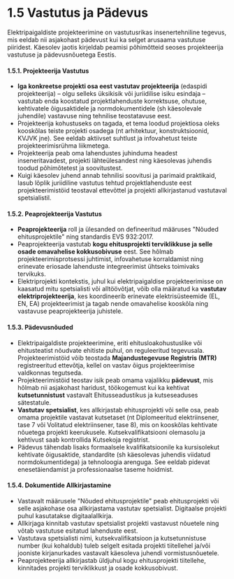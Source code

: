 # 1.5 Vastutus ja Pädevus

Elektripaigaldiste projekteerimine on vastutusrikas insenertehniline tegevus, mis eeldab nii asjakohast pädevust kui ka selget arusaama vastutuse piiridest. Käesolev jaotis kirjeldab peamisi põhimõtteid seoses projekteerija vastutuse ja pädevusnõuetega Eestis.

#### 1.5.1. Projekteerija Vastutus

* **Iga konkreetse projekti osa eest vastutav projekteerija** (edaspidi projekteerija) – olgu selleks üksikisik või juriidilise isiku esindaja – vastutab enda koostatud projektlahenduste korrektsuse, ohutuse, kehtivatele õigusaktidele ja normdokumentidele (sh käesolevale juhendile) vastavuse ning tehnilise teostatavuse eest.
* Projekteerija kohustuseks on tagada, et tema loodud projektiosa oleks kooskõlas teiste projekti osadega (nt arhitektuur, konstruktsioonid, KVJVK jne). See eeldab aktiivset suhtlust ja infovahetust teiste projekteerimisrühma liikmetega.
* Projekteerija peab oma lahendustes juhinduma headest inseneritavadest, projekti lähteülesandest ning käesolevas juhendis toodud põhimõtetest ja soovitustest.
* Kuigi käesolev juhend annab tehnilisi soovitusi ja parimaid praktikaid, lasub lõplik juriidiline vastutus tehtud projektlahenduste eest projekteerimistöid teostaval ettevõttel ja projekti allkirjastanud vastutaval spetsialistil.

#### 1.5.2. Peaprojekteerija Vastutus

* **Peaprojekteerija** roll ja ülesanded on defineeritud määruses "Nõuded ehitusprojektile" ning standardis EVS 932:2017.
* Peaprojekteerija vastutab **kogu ehitusprojekti terviklikkuse ja selle osade omavahelise kokkusobivuse** eest. See hõlmab projekteerimisprotsessi juhtimist, infovahetuse korraldamist ning erinevate eriosade lahenduste integreerimist ühtseks toimivaks tervikuks.
* Elektriprojekti kontekstis, juhul kui elektripaigaldise projekteerimisse on kaasatud mitu spetsialisti või alltöövõtjat, võib olla määratud ka **vastutav elektriprojekteerija**, kes koordineerib erinevate elektrisüsteemide (EL, EN, EA) projekteerimist ja tagab nende omavahelise kooskõla ning vastavuse peaprojekteerija juhistele.

#### 1.5.3. Pädevusnõuded

* Elektripaigaldiste projekteerimine, eriti ehitusloakohustuslike või ehitusteatist nõudvate ehitiste puhul, on reguleeritud tegevusala. Projekteerimistöid võib teostada **Majandustegevuse Registris (MTR)** registreeritud ettevõtja, kellel on vastav õigus projekteerimise valdkonnas tegutseda.
* Projekteerimistöid teostav isik peab omama vajalikku **pädevust**, mis hõlmab nii asjakohast haridust, töökogemust kui ka kehtivat **kutsetunnistust** vastavalt Ehitusseadustikus ja kutseseaduses sätestatule.
* **Vastutav spetsialist**, kes allkirjastab ehitusprojekti või selle osa, peab omama projektile vastavat kutsetaset (nt Diplomeeritud elektriinsener, tase 7 või Volitatud elektriinsener, tase 8), mis on kooskõlas kehtivate nõuetega projekti keerukusele. Kutsekvalifikatsiooni olemasolu ja kehtivust saab kontrollida Kutsekoja registrist.
* Pädevus tähendab lisaks formaalsele kvalifikatsioonile ka kursisolekut kehtivate õigusaktide, standardite (sh käesolevas juhendis viidatud normdokumentidega) ja tehnoloogia arenguga. See eeldab pidevat enesetäiendamist ja professionaalse taseme hoidmist.

#### 1.5.4. Dokumentide Allkirjastamine

* Vastavalt määrusele "Nõuded ehitusprojektile" peab ehitusprojekti või selle asjakohase osa allkirjastama vastutav spetsialist. Digitaalse projekti puhul kasutatakse digitaalallkirja.
* Allkirjaga kinnitab vastutav spetsialist projekti vastavust nõuetele ning võtab vastutuse esitatud lahenduste eest.
* Vastutava spetsialisti nimi, kutsekvalifikatsioon ja kutsetunnistuse number (kui kohaldub) tuleb selgelt esitada projekti tiitellehel ja/või jooniste kirjanurkades vastavalt käesoleva juhendi vormistusnõuetele.
* Peaprojekteerija allkirjastab üldjuhul kogu ehitusprojekti tiitellehe, kinnitades projekti terviklikkust ja osade kokkusobivust.